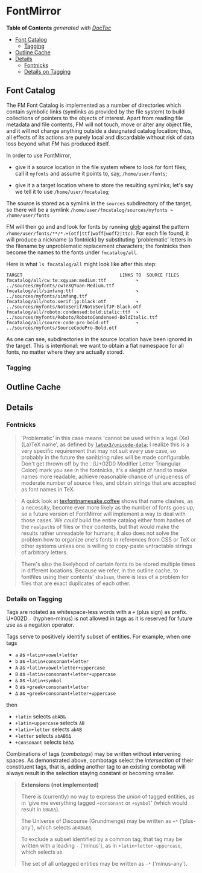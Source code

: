 

# FontMirror



<!-- START doctoc generated TOC please keep comment here to allow auto update -->
<!-- DON'T EDIT THIS SECTION, INSTEAD RE-RUN doctoc TO UPDATE -->
**Table of Contents**  *generated with [DocToc](https://github.com/thlorenz/doctoc)*

- [Font Catalog](#font-catalog)
  - [Tagging](#tagging)
- [Outline Cache](#outline-cache)
- [Details](#details)
  - [Fontnicks](#fontnicks)
  - [Details on Tagging](#details-on-tagging)

<!-- END doctoc generated TOC please keep comment here to allow auto update -->




## Font Catalog

The FM Font Catalog is implemented as a number of directories which contain symbolic links (symlinks as
provided by the file system) to build collections of pointers to the objects of interest. Apart from reading
file metadata and file contents, FM will not touch, move or alter any object file, and it will not change
anything outside a designated catalog location; thus, all effects of its actions are purely local and
discardable without risk of data loss beyond what FM has produced itself.

In order to use FontMirror,

* give it a source location in the file system where to look for font files; call it `myfonts` and assume it
  points to, say, `/home/user/fonts`;

* give it a a target location where to store the resulting symlinks; let's say we tell it to use
  `/home/user/fmcatalog`;

The source is stored as a symlink in the `sources` subdirectory of the target, so there will be a symlink
`/home/user/fmcatalog/sources/myfonts ↷ /home/user/fonts`

FM will then go and and look for fonts by running [glob](https://github.com/isaacs/node-glob) against the
pattern `/home/user/fonts/**/*.+(otf|ttf|woff|woff2|ttc)`. For each file found, it will produce a nickname
(a fontnick) by substituting 'problematic' letters in the filename by unproblematic replacement characters;
the fontnicks then become the names to the fonts under `fmcatalog/all`.

Here is what `ls fmcatalog/all` might look like after this step:

```
TARGET                                    LINKS TO  SOURCE FILES
fmcatalog/all/cwːteːxqyuanːmediumːttf           ↷ ../sources/myfonts/cwTeXQYuan-Medium.ttf
fmcatalog/all/simfangːttf                       ↷ ../sources/myfonts/simfang.ttf
fmcatalog/all/notoːserifːjpːblackːotf           ↷ ../sources/myfonts/NotoSerif/NotoSerifJP-Black.otf
fmcatalog/all/robotoːcondensedːboldːitalicːttf  ↷ ../sources/myfonts/Roboto/RobotoCondensed-BoldItalic.ttf
fmcatalog/all/sourceːcodeːproːboldːotf          ↷ ../sources/myfonts/SourceCodePro-Bold.otf
```

As one can see, subdirectories in the source location have been ignored in the target. This is intentional:
we want to obtain a flat namespace for all fonts, no matter where they are actually stored.

### Tagging


## Outline Cache


## Details

### Fontnicks

> 'Problematic' in this case means 'cannot be used within a legal (Xe)(La)TeX name', as defined by
> [`latex3/unicode-data`](https://github.com/latex3/unicode-data); I realize this is a very specific
> requirement that may not suit every use case, so probably in the future the sanitizing rules will be made
> configurable. Don't get thrown off by the ː (U+02D0 Modifier Letter Triangular Colon) mark you see in the
> fontnicks, it's a sleight of hand to make names more readable, achieve reasonable chance of uniqueness of
> moderate number of source files, and obtain strings that are accepted as font names in TeX.

> A quick look at
> [texfontnamesake.coffee](https://github.com/loveencounterflow/fontmirror/blob/master/src/texfontnamesake.coffee#L48)
> shows that name clashes, as a necessity, become ever more likely as the number of fonts goes up, so a
> future version of FontMirror will implement a way to deal with those cases. We *could* build the entire
> catalog either from hashes of the `realpath`s of files or their contents, but that would make the results
> rather unreadable for humans; it also does not solve the problem how to organize one's fonts in references
> from CSS or TeX or other systems unless one is willing to copy-paste untractable strings of arbitrary
> letters.

> There's also the likelyhood of certain fonts to be stored multiple times in different locations. Because
> we refer, in the outline cache, to fontfiles using their contents' `sha1sum`, there is less of a problem
> for files that are exact duplicates of each other.



### Details on Tagging

Tags are notated as whitespace-less words with a `+` (plus sign) as prefix. U+002D `-` (hyphen-minus) is
not allowed in tags as it is reserved for future use as a negation operator.

Tags serve to positively identify subset of entities. For example, when one tags

* `a` as `+latin+vowel+letter`
* `b` as `+latin+consonant+letter`
* `A` as `+latin+vowel+letter+uppercase`
* `B` as `+latin+consonant+letter+uppercase`
* `&` as `+latin+symbol`
* `δ` as `+greek+consonant+letter`
* `Δ` as `+greek+consonant+letter+uppercase`

then

* `+latin`              selects `abAB&`
* `+latin+uppercase`    selects `AB`
* `+latin+letter`       selects `abAB`
* `+letter`             selects `abABδΔ`
* `+consonant`          selects `bBδΔ`

Combinations of tags (*combotags*) may be written without intervening spaces. As demonstrated above,
combotags select the *intersection* of their constituent tags, that is, adding another tag to an existing
combotag will always result in the selection staying constant or becoming smaller.



<!-- --------------------------------------------------------------------------------------------------- -->
> **Extensions (not implemented)**
>
> There is (currently) no way to express the *union* of tagged entities, as in 'give me everything tagged
> `+consonant` or `+symbol`' (which would result in `bB&δΔ`).
>
> The Universe of Discourse (Grundmenge) may be written as `+*` ('plus-any'), which selects `abAB&δΔ`.
>
> To exclude a subset identified by a common tag, that tag may be written with a leading `-` ('minus'), as
> in `+latin+letter-uppercase`, which selects `ab`.
>
> The set of all untagged entities may be written as `-*` ('minus-any').

<!-- --------------------------------------------------------------------------------------------------- -->


